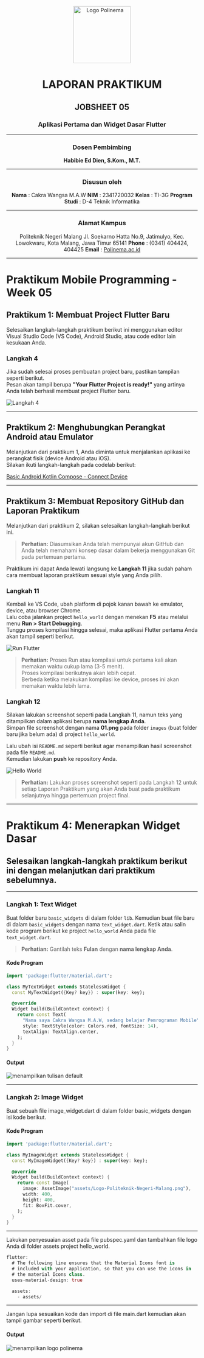 <p align="center">
  <img src="https://3.bp.blogspot.com/-whSxEvHuEds/VOBUC7I5NNI/AAAAAAAAAUY/qfk23ch5o_c/s1600/logo_polinema_by_adminkerapolinema-d3b0ojd.jpg" alt="Logo Polinema" width="150">
</p>

<h1 align="center">LAPORAN PRAKTIKUM</h1>
<h2 align="center">JOBSHEET 05</h2>
<h3 align="center">Aplikasi Pertama dan Widget Dasar Flutter</h3>

---

<div align="center">

### **Dosen Pembimbing**
**Habibie Ed Dien, S.Kom., M.T.**

---

### **Disusun oleh**
**Nama**  : Cakra Wangsa M.A.W
**NIM**   : 2341720032
**Kelas** : TI-3G
**Program Studi** : D-4 Teknik Informatika

---

### **Alamat Kampus**
Politeknik Negeri Malang
Jl. Soekarno Hatta No.9, Jatimulyo, Kec. Lowokwaru, Kota Malang, Jawa Timur 65141
**Phone** : (0341) 404424, 404425
**Email** : [Polinema.ac.id](https://www.polinema.ac.id)

</div>

---

# Praktikum Mobile Programming - Week 05

## Praktikum 1: Membuat Project Flutter Baru

Selesaikan langkah-langkah praktikum berikut ini menggunakan editor Visual Studio Code (VS Code), Android Studio, atau code editor lain kesukaan Anda.

### Langkah 4
Jika sudah selesai proses pembuatan project baru, pastikan tampilan seperti berikut.  
Pesan akan tampil berupa **"Your Flutter Project is ready!"** yang artinya Anda telah berhasil membuat project Flutter baru.

![Langkah 4](img/praktikum1_langkah4_week05mobile.jpg.png)

---

## Praktikum 2: Menghubungkan Perangkat Android atau Emulator

Melanjutkan dari praktikum 1, Anda diminta untuk menjalankan aplikasi ke perangkat fisik (device Android atau iOS).  
Silakan ikuti langkah-langkah pada codelab berikut:

[Basic Android Kotlin Compose - Connect Device](https://developer.android.com/codelabs/basic-android-kotlin-compose-connect-device?hl=id#0)

---

## Praktikum 3: Membuat Repository GitHub dan Laporan Praktikum

Melanjutkan dari praktikum 2, silakan selesaikan langkah-langkah berikut ini.

> **Perhatian:** Diasumsikan Anda telah mempunyai akun GitHub dan Anda telah memahami konsep dasar dalam bekerja menggunakan Git pada pertemuan pertama.

Praktikum ini dapat Anda lewati langsung ke **Langkah 11** jika sudah paham cara membuat laporan praktikum sesuai style yang Anda pilih.

### Langkah 11
Kembali ke VS Code, ubah platform di pojok kanan bawah ke emulator, device, atau browser Chrome.  
Lalu coba jalankan project `hello_world` dengan menekan **F5** atau melalui menu **Run > Start Debugging**.  
Tunggu proses kompilasi hingga selesai, maka aplikasi Flutter pertama Anda akan tampil seperti berikut.

![Run Flutter](img/praktikum3_langkah11_week05mobile.jpg)

> **Perhatian:** Proses Run atau kompilasi untuk pertama kali akan memakan waktu cukup lama (3-5 menit).  
> Proses kompilasi berikutnya akan lebih cepat.  
> Berbeda ketika melakukan kompilasi ke device, proses ini akan memakan waktu lebih lama.

### Langkah 12
Silakan lakukan screenshot seperti pada Langkah 11, namun teks yang ditampilkan dalam aplikasi berupa **nama lengkap Anda**.  
Simpan file screenshot dengan nama **01.png** pada folder `images` (buat folder baru jika belum ada) di project `hello_world`.  

Lalu ubah isi `README.md` seperti berikut agar menampilkan hasil screenshot pada file `README.md`.  
Kemudian lakukan **push** ke repository Anda.

![Hello World](img/praktikum3_langkah12_week05mobile.jpg.png)

> **Perhatian:** Lakukan proses screenshot seperti pada Langkah 12 untuk setiap Laporan Praktikum yang akan Anda buat pada praktikum selanjutnya hingga pertemuan project final.

---

# Praktikum 4: Menerapkan Widget Dasar

## Selesaikan langkah-langkah praktikum berikut ini dengan melanjutkan dari praktikum sebelumnya.

---

### Langkah 1: Text Widget

Buat folder baru `basic_widgets` di dalam folder `lib`.
Kemudian buat file baru di dalam `basic_widgets` dengan nama `text_widget.dart`.
Ketik atau salin kode program berikut ke project `hello_world` Anda pada file `text_widget.dart`.

> **Perhatian:** Gantilah teks **Fulan** dengan **nama lengkap Anda**.

#### Kode Program

```dart
import 'package:flutter/material.dart';

class MyTextWidget extends StatelessWidget {
  const MyTextWidget({Key? key}) : super(key: key);

  @override
  Widget build(BuildContext context) {
    return const Text(
      "Nama saya Cakra Wangsa M.A.W, sedang belajar Pemrograman Mobile",
      style: TextStyle(color: Colors.red, fontSize: 14),
      textAlign: TextAlign.center,
    );
  }
}
```

#### Output

![menampilkan tulisan default](img/praktikum4_langkah1_week05mobile.jpg.png)

---

### Langkah 2: Image Widget
Buat sebuah file image_widget.dart di dalam folder basic_widgets dengan isi kode berikut.

#### Kode Program

```dart
import 'package:flutter/material.dart';

class MyImageWidget extends StatelessWidget {
  const MyImageWidget({Key? key}) : super(key: key);

  @override
  Widget build(BuildContext context) {
    return const Image(
      image: AssetImage("assets/Logo-Politeknik-Negeri-Malang.png"),
      width: 400,
      height: 400,
      fit: BoxFit.cover,
    );
  }
}
```
---

Lakukan penyesuaian asset pada file pubspec.yaml dan tambahkan file logo Anda di folder assets project hello_world.

```dart
flutter:
  # The following line ensures that the Material Icons font is
  # included with your application, so that you can use the icons in
  # the material Icons class.
  uses-material-design: true

  assets:
    - assets/
```
---

Jangan lupa sesuaikan kode dan import di file main.dart kemudian akan tampil gambar seperti berikut.

#### Output

![menampilkan logo polinema](img/praktikum4_langkah2_week05mobile.jpg.png)